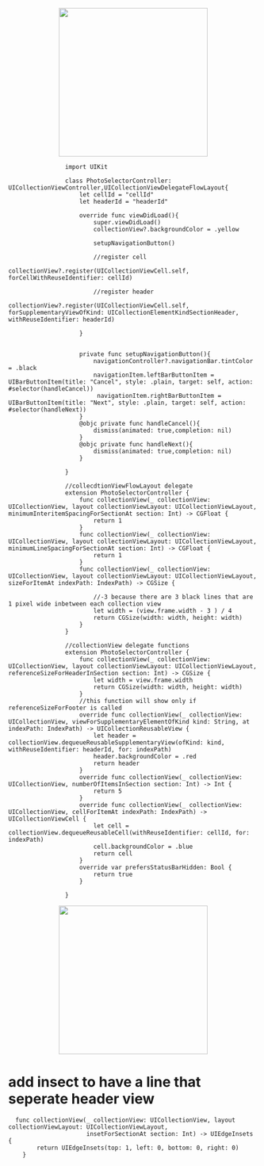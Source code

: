<p align="center">
  <img src="https://github.com/ericyu423/CodePatternReference/blob/master/image/collectionView.png" width="300"/>
</p>




                    import UIKit

                    class PhotoSelectorController: UICollectionViewController,UICollectionViewDelegateFlowLayout{
                        let cellId = "cellId"
                        let headerId = "headerId"

                        override func viewDidLoad(){
                            super.viewDidLoad()
                            collectionView?.backgroundColor = .yellow

                            setupNavigationButton()

                            //register cell
                            collectionView?.register(UICollectionViewCell.self, forCellWithReuseIdentifier: cellId)

                            //register header
                             collectionView?.register(UICollectionViewCell.self, forSupplementaryViewOfKind: UICollectionElementKindSectionHeader, withReuseIdentifier: headerId)

                        }


                        private func setupNavigationButton(){
                            navigationController?.navigationBar.tintColor = .black
                            navigationItem.leftBarButtonItem = UIBarButtonItem(title: "Cancel", style: .plain, target: self, action: #selector(handleCancel))
                             navigationItem.rightBarButtonItem = UIBarButtonItem(title: "Next", style: .plain, target: self, action: #selector(handleNext))
                        }
                        @objc private func handleCancel(){
                            dismiss(animated: true,completion: nil)
                        }
                        @objc private func handleNext(){
                            dismiss(animated: true,completion: nil)
                        }

                    }

                    //collecdtionViewFlowLayout delegate
                    extension PhotoSelectorController {
                        func collectionView(_ collectionView: UICollectionView, layout collectionViewLayout: UICollectionViewLayout, minimumInteritemSpacingForSectionAt section: Int) -> CGFloat {
                            return 1
                        }
                        func collectionView(_ collectionView: UICollectionView, layout collectionViewLayout: UICollectionViewLayout, minimumLineSpacingForSectionAt section: Int) -> CGFloat {
                            return 1
                        }
                        func collectionView(_ collectionView: UICollectionView, layout collectionViewLayout: UICollectionViewLayout, sizeForItemAt indexPath: IndexPath) -> CGSize {

                            //-3 because there are 3 black lines that are 1 pixel wide inbetween each collection view
                            let width = (view.frame.width - 3 ) / 4
                            return CGSize(width: width, height: width)
                        }
                    }

                    //collectionView delegate functions
                    extension PhotoSelectorController {
                        func collectionView(_ collectionView: UICollectionView, layout collectionViewLayout: UICollectionViewLayout, referenceSizeForHeaderInSection section: Int) -> CGSize {
                            let width = view.frame.width
                            return CGSize(width: width, height: width)
                        }
                        //this function will show only if referenceSizeForFooter is called
                        override func collectionView(_ collectionView: UICollectionView, viewForSupplementaryElementOfKind kind: String, at indexPath: IndexPath) -> UICollectionReusableView {
                            let header = collectionView.dequeueReusableSupplementaryView(ofKind: kind, withReuseIdentifier: headerId, for: indexPath)
                            header.backgroundColor = .red
                            return header
                        }
                        override func collectionView(_ collectionView: UICollectionView, numberOfItemsInSection section: Int) -> Int {
                            return 5
                        }
                        override func collectionView(_ collectionView: UICollectionView, cellForItemAt indexPath: IndexPath) -> UICollectionViewCell {
                            let cell = collectionView.dequeueReusableCell(withReuseIdentifier: cellId, for: indexPath)
                            cell.backgroundColor = .blue
                            return cell
                        }
                        override var prefersStatusBarHidden: Bool {
                            return true
                        }

                    }


<p align="center">
<img src="https://github.com/ericyu423/CodePatternReference/blob/master/image/collectionViewWithLine.png" width="300"/>
</p>
  
# add insect to have a line that seperate header view

      func collectionView(_ collectionView: UICollectionView, layout collectionViewLayout: UICollectionViewLayout, 
                          insetForSectionAt section: Int) -> UIEdgeInsets {
            return UIEdgeInsets(top: 1, left: 0, bottom: 0, right: 0)
        }
  
